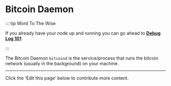 # Bitcoin Daemon

::: tip Word To The Wise

If you already have your node up and running you can go ahead to [**Debug Log 101**](/bitcoin-core/bitcoind/debug-log-101/)

:::

The Bitcoin Daemon `bitcoind` is the service/process that runs the bitcoin network (usually in the background) on your machine. 

---

Click the 'Edit this page' below to contribute more content.